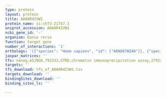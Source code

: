 ```yaml
---
type: protein
layout: protein
title: A0A0R4IVW1
protein_name: si:ch73-217b7.1
uniprot_accession: A0A0R4IVW1
ncbi_gene_id: '-'
organism: Danio rerio
function: target gene
number_of_interactions: '1'
orthologs: '[{"species": "Homo sapiens", "id": ["A0A087WZ40"]}, {"species": "Mus musculus", "id": ["<a href=\"/protein/d3ywn7\">D3YWN7</a>"]}, {"species": "Rattus norvegicus", "id": ["<a href=\"/protein/a0a0g2kb52\">A0A0G2KB52</a>"]}, {"species": "Drosophila melanogaster", "id": ["Q9VZI0"]}]'
jaspar_matrices: ''
tfs: nanog,A5JNG8,792333,GTRD,chromatin immunoprecipitation assay,27924024%5Buid%5D,No
targets: ''
tfs_download: tfs_of_A0A0R4IVW1.tsv
targets_download: ''
bindingSites_download: ''
binding_sites_ls: ''

---
```

